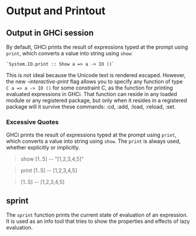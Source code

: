 # Output and Printout

## Output in GHCi session

By default, GHCi prints the result of expressions typed at the prompt using `print`, which converts a value into string using `show`:

    `System.IO.print :: Show a => a -> IO ()`

This is not ideal because the Unicode text is rendered escaped. However, the new *-interactive-print* flag allows you to specify any function of type    
`C a => a -> IO ()` for some constraint C, as the function for printing evaluated expressions in GHCi. That function can reside in any loaded module or any registered package, but only when it resides in a registered package will it survive these commands: :cd, :add, :load, :reload, :set.


### Excessive Quotes

GHCi prints the result of expressions typed at the prompt using `print`, which converts a value into string using `show`. The `print` is always used, whether explicitly or implicitly.

> show [1..5]       -- "[1,2,3,4,5]"

> print [1..5]      --  [1,2,3,4,5]

> [1..5]            --  [1,2,3,4,5]


## sprint

The `sprint` function prints the current state of evaluation of an expression. It is used as an info tool that tries to show the properties and effects of lazy evaluation.
